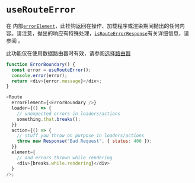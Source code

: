 # `useRouteError`

在 内部[`errorElement`](https://reactrouter.com/en/main/route/error-element)，此挂钩返回在操作、加载程序或渲染期间抛出的任何内容。请注意，抛出的响应有特殊处理，[`isRouteErrorResponse`](https://reactrouter.com/en/main/utils/is-route-error-response)有关详细信息，请参阅 。

此功能仅在使用数据路由器时有效，请参阅[选择路由器](https://reactrouter.com/en/main/routers/picking-a-router)

```javascript
function ErrorBoundary() {
  const error = useRouteError();
  console.error(error);
  return <div>{error.message}</div>;
}

<Route
  errorElement={<ErrorBoundary />}
  loader={() => {
    // unexpected errors in loaders/actions
    something.that.breaks();
  }}
  action={() => {
    // stuff you throw on purpose in loaders/actions
    throw new Response("Bad Request", { status: 400 });
  }}
  element={
    // and errors thrown while rendering
    <div>{breaks.while.rendering}</div>
  }
/>;
```